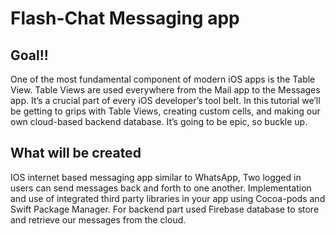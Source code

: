 # Flash-Chat Messaging app

## Goal!!

One of the most fundamental component of modern iOS apps is the Table View. Table Views are used everywhere from the Mail app to the Messages app. It’s a crucial part of every iOS developer’s tool belt. In this tutorial we’ll be getting to grips with Table Views, creating custom cells, and making our own cloud-based backend database. It’s going to be epic, so buckle up.

## What will be created

IOS internet based messaging app similar to WhatsApp, Two logged in users can send messages back and forth to one another. Implementation and use of integrated third party libraries in your app using Cocoa-pods and Swift Package Manager. For backend part used Firebase database to store and retrieve our messages from the cloud.
